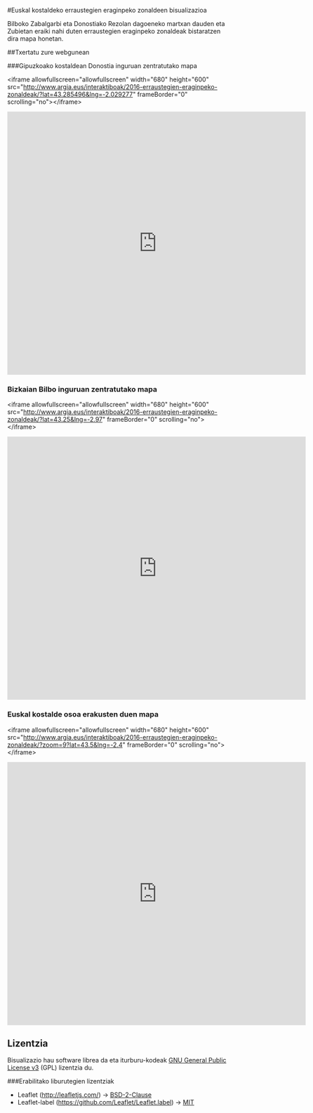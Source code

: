 #Euskal kostaldeko erraustegien eraginpeko zonaldeen bisualizazioa

Bilboko Zabalgarbi eta Donostiako Rezolan dagoeneko martxan dauden eta Zubietan eraiki nahi duten erraustegien eraginpeko zonaldeak bistaratzen dira mapa honetan.

##Txertatu zure webgunean

###Gipuzkoako kostaldean Donostia inguruan zentratutako mapa

&lt;iframe allowfullscreen="allowfullscreen" width="680" height="600" src="http://www.argia.eus/interaktiboak/2016-erraustegien-eraginpeko-zonaldeak/?lat=43.285496&lng=-2.029277" frameBorder="0" scrolling="no">&lt;/iframe>
<iframe allowfullscreen="allowfullscreen" width="680" height="600" src="http://www.argia.eus/interaktiboak/2016-erraustegien-eraginpeko-zonaldeak/?lat=43.285496&lng=-2.029277" frameBorder="0" scrolling="no"></iframe>

### Bizkaian Bilbo inguruan zentratutako mapa

&lt;iframe allowfullscreen="allowfullscreen" width="680" height="600" src="http://www.argia.eus/interaktiboak/2016-erraustegien-eraginpeko-zonaldeak/?lat=43.25&lng=-2.97" frameBorder="0" scrolling="no">&lt;/iframe>

<iframe allowfullscreen="allowfullscreen" width="680" height="600" src="http://www.argia.eus/interaktiboak/2016-erraustegien-eraginpeko-zonaldeak/?lat=43.25&lng=-2.97" frameBorder="0" scrolling="no"></iframe>

### Euskal kostalde osoa erakusten duen mapa

&lt;iframe allowfullscreen="allowfullscreen" width="680" height="600" src="http://www.argia.eus/interaktiboak/2016-erraustegien-eraginpeko-zonaldeak/?zoom=9?lat=43.5&lng=-2.4" frameBorder="0" scrolling="no">&lt;/iframe>

<iframe allowfullscreen="allowfullscreen" width="680" height="600" src="http://www.argia.eus/interaktiboak/2016-erraustegien-eraginpeko-zonaldeak/?zoom=9?lat=43.5&lng=-2.4" frameBorder="0" scrolling="no"></iframe>

## Lizentzia

Bisualizazio hau software librea da eta iturburu-kodeak [GNU General Public License v3](http://www.gnu.org/licenses/gpl.html) (GPL) lizentzia du.

###Erabilitako liburutegien lizentziak

* Leaflet (http://leafletjs.com/) -> [BSD-2-Clause](https://en.wikipedia.org/wiki/BSD_licenses#2-clause_license_.28.22Simplified_BSD_License.22_or_.22FreeBSD_License.22.29)
* Leaflet-label (https://github.com/Leaflet/Leaflet.label) -> [MIT](https://en.wikipedia.org/wiki/MIT_License)
